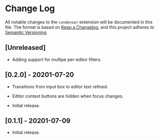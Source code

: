# Change Log

All notable changes to the `condenser` extension will be documented in this file. The format is based on [Keep a Changelog](https://keepachangelog.com/en/1.0.0/),
and this project adheres to [Semantic Versioning](https://semver.org/spec/v2.0.0.html).

## [Unreleased]

- Adding support for multipe per-editor filters.

## [0.2.0] - 20201-07-20

- Transitions from input box to editor text refined.
- Editor context buttons are hidden when focus changes.

- Initial release.

## [0.1.1] - 20201-07-09

- Initial release.
